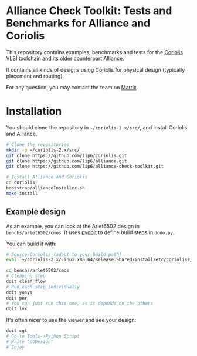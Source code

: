 
# Alliance Check Toolkit: Tests and Benchmarks for Alliance and Coriolis

This repository contains examples, benchmarks and tests for the [Coriolis](https://github.com/lip6/coriolis) VLSI toolchain and its older counterpart [Alliance](https://github.com/lip6/alliance).

It contains all kinds of designs using Coriolis for physical design (typically placement and routing).

For any question, you may contact the team on [Matrix](https://app.element.io/#/room/#coriolis:matrix.org).


# Installation

You should clone the repository in `~/coriolis-2.x/src/`, and install Coriolis and Alliance.

``` bash
# Clone the repositories
mkdir -p ~/coriolis-2.x/src/
git clone https://github.com/lip6/coriolis.git
git clone https://github.com/lip6/alliance.git
git clone https://github.com/lip6/alliance-check-toolkit.git

# Install Alliance and Coriolis
cd coriolis
bootstrap/allianceInstaller.sh
make install
```


## Example design

As an example, you can look at the Arlet6502 design in `benchs/arlet6502/cmos`. It uses [pydoit](https://github.com/pydoit/doit) to define build steps in `dodo.py`.

You can build it with:
``` bash
# Source Coriolis (adapt to your build path)
eval `~/coriolis-2.x/Linux.x86_64/Release.Shared/install/etc/coriolis2/coriolisEnv.py`

cd benchs/arlet6502/cmos
# Cleaning step
doit clean_flow
# Run each step individually
doit yosys
doit pnr
# You can just run this one, as it depends on the others
doit lvx
```

It's often nicer to use the viewer and see your design:
``` bash
doit cgt
# Go to Tools->Python Script
# Write "doDesign"
# Enjoy
```


